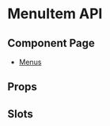 # MenuItem API

## Component Page
- [Menus](../components/menus)

## Props
<Table name="menu-item" field="props" />

## Slots
<Table name="menu-item" field="slots" />
